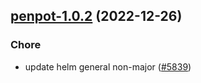 

## [penpot-1.0.2](https://github.com/truecharts/charts/compare/penpot-1.0.1...penpot-1.0.2) (2022-12-26)

### Chore

- update helm general non-major ([#5839](https://github.com/truecharts/charts/issues/5839))
  
  